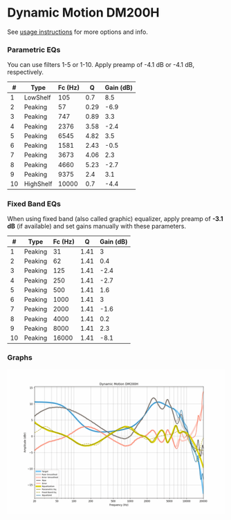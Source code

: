 # Dynamic Motion DM200H
See [usage instructions](https://github.com/jaakkopasanen/AutoEq#usage) for more options and info.

### Parametric EQs
You can use filters 1-5 or 1-10. Apply preamp of -4.1 dB or -4.1 dB, respectively.

|   # | Type      |   Fc (Hz) |    Q |   Gain (dB) |
|-----|-----------|-----------|------|-------------|
|   1 | LowShelf  |       105 | 0.7  |         8.5 |
|   2 | Peaking   |        57 | 0.29 |        -6.9 |
|   3 | Peaking   |       747 | 0.89 |         3.3 |
|   4 | Peaking   |      2376 | 3.58 |        -2.4 |
|   5 | Peaking   |      6545 | 4.82 |         3.5 |
|   6 | Peaking   |      1581 | 2.43 |        -0.5 |
|   7 | Peaking   |      3673 | 4.06 |         2.3 |
|   8 | Peaking   |      4660 | 5.23 |        -2.7 |
|   9 | Peaking   |      9375 | 2.4  |         3.1 |
|  10 | HighShelf |     10000 | 0.7  |        -4.4 |

### Fixed Band EQs
When using fixed band (also called graphic) equalizer, apply preamp of **-3.1 dB** (if available) and set gains manually with these parameters.

|   # | Type    |   Fc (Hz) |    Q |   Gain (dB) |
|-----|---------|-----------|------|-------------|
|   1 | Peaking |        31 | 1.41 |         3   |
|   2 | Peaking |        62 | 1.41 |         0.4 |
|   3 | Peaking |       125 | 1.41 |        -2.4 |
|   4 | Peaking |       250 | 1.41 |        -2.7 |
|   5 | Peaking |       500 | 1.41 |         1.6 |
|   6 | Peaking |      1000 | 1.41 |         3   |
|   7 | Peaking |      2000 | 1.41 |        -1.6 |
|   8 | Peaking |      4000 | 1.41 |         0.2 |
|   9 | Peaking |      8000 | 1.41 |         2.3 |
|  10 | Peaking |     16000 | 1.41 |        -8.1 |

### Graphs
![](./Dynamic%20Motion%20DM200H.png)
